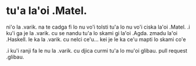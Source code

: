 # tu'a la'oi .Matel.
ni'o la .varik. na te cadga fi lo nu vo'i tolsti tu'a lo nu vo'i ciska la'oi .Matel.  .i ku'i ga je la .varik. cu se nandu tu'a lo skami gi la'oi .Agda. zmadu la'oi .Haskell. le ka la .varik. cu nelci ce'u... kei je le ka ce'u mapti lo skami co'e

.i ku'i ranji fa le nu la .varik. cu djica curmi tu'a lo mu'oi glibau. pull request .glibau.
